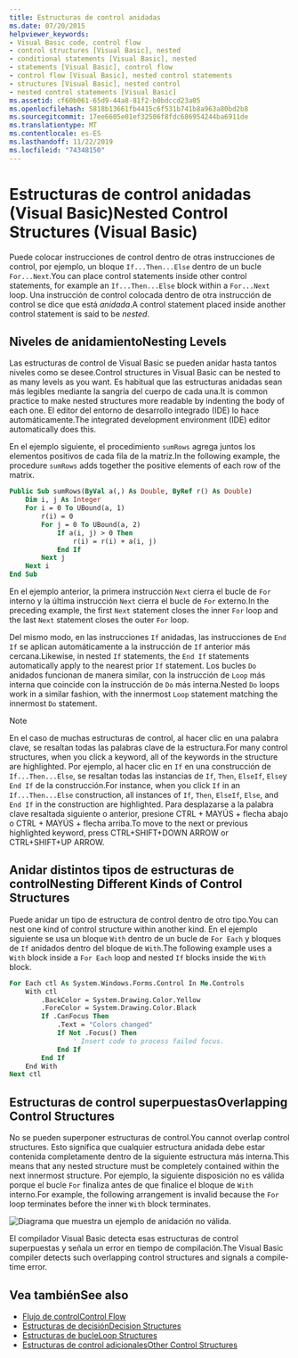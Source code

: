 ```yaml
---
title: Estructuras de control anidadas
ms.date: 07/20/2015
helpviewer_keywords:
- Visual Basic code, control flow
- control structures [Visual Basic], nested
- conditional statements [Visual Basic], nested
- statements [Visual Basic], control flow
- control flow [Visual Basic], nested control statements
- structures [Visual Basic], nested control
- nested control statements [Visual Basic]
ms.assetid: cf60b061-65d9-44a8-81f2-b0bdccd23a05
ms.openlocfilehash: 5818b13661fb4415c6f531b741b8a963a80bd2b8
ms.sourcegitcommit: 17ee6605e01ef32506f8fdc686954244ba6911de
ms.translationtype: MT
ms.contentlocale: es-ES
ms.lasthandoff: 11/22/2019
ms.locfileid: "74348150"
---
```

# <a name="nested-control-structures-visual-basic"></a><span data-ttu-id="3d0cd-102">Estructuras de control anidadas (Visual Basic)</span><span class="sxs-lookup"><span data-stu-id="3d0cd-102">Nested Control Structures (Visual Basic)</span></span>
<span data-ttu-id="3d0cd-103">Puede colocar instrucciones de control dentro de otras instrucciones de control, por ejemplo, un bloque `If...Then...Else` dentro de un bucle `For...Next`.</span><span class="sxs-lookup"><span data-stu-id="3d0cd-103">You can place control statements inside other control statements, for example an `If...Then...Else` block within a `For...Next` loop.</span></span> <span data-ttu-id="3d0cd-104">Una instrucción de control colocada dentro de otra instrucción de control se dice que está *anidada*.</span><span class="sxs-lookup"><span data-stu-id="3d0cd-104">A control statement placed inside another control statement is said to be *nested*.</span></span>  
  
## <a name="nesting-levels"></a><span data-ttu-id="3d0cd-105">Niveles de anidamiento</span><span class="sxs-lookup"><span data-stu-id="3d0cd-105">Nesting Levels</span></span>  
 <span data-ttu-id="3d0cd-106">Las estructuras de control de Visual Basic se pueden anidar hasta tantos niveles como se desee.</span><span class="sxs-lookup"><span data-stu-id="3d0cd-106">Control structures in Visual Basic can be nested to as many levels as you want.</span></span> <span data-ttu-id="3d0cd-107">Es habitual que las estructuras anidadas sean más legibles mediante la sangría del cuerpo de cada una.</span><span class="sxs-lookup"><span data-stu-id="3d0cd-107">It is common practice to make nested structures more readable by indenting the body of each one.</span></span> <span data-ttu-id="3d0cd-108">El editor del entorno de desarrollo integrado (IDE) lo hace automáticamente.</span><span class="sxs-lookup"><span data-stu-id="3d0cd-108">The integrated development environment (IDE) editor automatically does this.</span></span>  
  
 <span data-ttu-id="3d0cd-109">En el ejemplo siguiente, el procedimiento `sumRows` agrega juntos los elementos positivos de cada fila de la matriz.</span><span class="sxs-lookup"><span data-stu-id="3d0cd-109">In the following example, the procedure `sumRows` adds together the positive elements of each row of the matrix.</span></span>  
  
```vb
Public Sub sumRows(ByVal a(,) As Double, ByRef r() As Double)  
    Dim i, j As Integer  
    For i = 0 To UBound(a, 1)  
        r(i) = 0  
        For j = 0 To UBound(a, 2)  
            If a(i, j) > 0 Then  
                r(i) = r(i) + a(i, j)  
            End If  
        Next j  
    Next i  
End Sub  
```  
  
 <span data-ttu-id="3d0cd-110">En el ejemplo anterior, la primera instrucción `Next` cierra el bucle de `For` interno y la última instrucción `Next` cierra el bucle de `For` externo.</span><span class="sxs-lookup"><span data-stu-id="3d0cd-110">In the preceding example, the first `Next` statement closes the inner `For` loop and the last `Next` statement closes the outer `For` loop.</span></span>  
  
 <span data-ttu-id="3d0cd-111">Del mismo modo, en las instrucciones `If` anidadas, las instrucciones de `End If` se aplican automáticamente a la instrucción de `If` anterior más cercana.</span><span class="sxs-lookup"><span data-stu-id="3d0cd-111">Likewise, in nested `If` statements, the `End If` statements automatically apply to the nearest prior `If` statement.</span></span> <span data-ttu-id="3d0cd-112">Los bucles `Do` anidados funcionan de manera similar, con la instrucción de `Loop` más interna que coincide con la instrucción de `Do` más interna.</span><span class="sxs-lookup"><span data-stu-id="3d0cd-112">Nested `Do` loops work in a similar fashion, with the innermost `Loop` statement matching the innermost `Do` statement.</span></span>  
  
> [!NOTE]
> <span data-ttu-id="3d0cd-113">En el caso de muchas estructuras de control, al hacer clic en una palabra clave, se resaltan todas las palabras clave de la estructura.</span><span class="sxs-lookup"><span data-stu-id="3d0cd-113">For many control structures, when you click a keyword, all of the keywords in the structure are highlighted.</span></span> <span data-ttu-id="3d0cd-114">Por ejemplo, al hacer clic en `If` en una construcción de `If...Then...Else`, se resaltan todas las instancias de `If`, `Then`, `ElseIf`, `Else`y `End If` de la construcción.</span><span class="sxs-lookup"><span data-stu-id="3d0cd-114">For instance, when you click `If` in an `If...Then...Else` construction, all instances of `If`, `Then`, `ElseIf`, `Else`, and `End If` in the construction are highlighted.</span></span> <span data-ttu-id="3d0cd-115">Para desplazarse a la palabra clave resaltada siguiente o anterior, presione CTRL + MAYÚS + flecha abajo o CTRL + MAYÚS + flecha arriba.</span><span class="sxs-lookup"><span data-stu-id="3d0cd-115">To move to the next or previous highlighted keyword, press CTRL+SHIFT+DOWN ARROW or CTRL+SHIFT+UP ARROW.</span></span>  
  
## <a name="nesting-different-kinds-of-control-structures"></a><span data-ttu-id="3d0cd-116">Anidar distintos tipos de estructuras de control</span><span class="sxs-lookup"><span data-stu-id="3d0cd-116">Nesting Different Kinds of Control Structures</span></span>  
 <span data-ttu-id="3d0cd-117">Puede anidar un tipo de estructura de control dentro de otro tipo.</span><span class="sxs-lookup"><span data-stu-id="3d0cd-117">You can nest one kind of control structure within another kind.</span></span> <span data-ttu-id="3d0cd-118">En el ejemplo siguiente se usa un bloque `With` dentro de un bucle de `For Each` y bloques de `If` anidados dentro del bloque de `With`.</span><span class="sxs-lookup"><span data-stu-id="3d0cd-118">The following example uses a `With` block inside a `For Each` loop and nested `If` blocks inside the `With` block.</span></span>  
  
```vb
For Each ctl As System.Windows.Forms.Control In Me.Controls  
    With ctl  
        .BackColor = System.Drawing.Color.Yellow  
        .ForeColor = System.Drawing.Color.Black  
        If .CanFocus Then  
            .Text = "Colors changed"  
            If Not .Focus() Then  
                ' Insert code to process failed focus.  
            End If  
        End If  
    End With  
Next ctl  
```  
  
## <a name="overlapping-control-structures"></a><span data-ttu-id="3d0cd-119">Estructuras de control superpuestas</span><span class="sxs-lookup"><span data-stu-id="3d0cd-119">Overlapping Control Structures</span></span>  
 <span data-ttu-id="3d0cd-120">No se pueden superponer estructuras de control.</span><span class="sxs-lookup"><span data-stu-id="3d0cd-120">You cannot overlap control structures.</span></span> <span data-ttu-id="3d0cd-121">Esto significa que cualquier estructura anidada debe estar contenida completamente dentro de la siguiente estructura más interna.</span><span class="sxs-lookup"><span data-stu-id="3d0cd-121">This means that any nested structure must be completely contained within the next innermost structure.</span></span> <span data-ttu-id="3d0cd-122">Por ejemplo, la siguiente disposición no es válida porque el bucle `For` finaliza antes de que finalice el bloque de `With` interno.</span><span class="sxs-lookup"><span data-stu-id="3d0cd-122">For example, the following arrangement is invalid because the `For` loop terminates before the inner `With` block terminates.</span></span>  
  
 ![Diagrama que muestra un ejemplo de anidación no válida.](./media/nested-control-structures/example-invalid-nesting.gif) 
  
 <span data-ttu-id="3d0cd-124">El compilador Visual Basic detecta esas estructuras de control superpuestas y señala un error en tiempo de compilación.</span><span class="sxs-lookup"><span data-stu-id="3d0cd-124">The Visual Basic compiler detects such overlapping control structures and signals a compile-time error.</span></span>  
  
## <a name="see-also"></a><span data-ttu-id="3d0cd-125">Vea también</span><span class="sxs-lookup"><span data-stu-id="3d0cd-125">See also</span></span>

- [<span data-ttu-id="3d0cd-126">Flujo de control</span><span class="sxs-lookup"><span data-stu-id="3d0cd-126">Control Flow</span></span>](../../../../visual-basic/programming-guide/language-features/control-flow/index.md)
- [<span data-ttu-id="3d0cd-127">Estructuras de decisión</span><span class="sxs-lookup"><span data-stu-id="3d0cd-127">Decision Structures</span></span>](../../../../visual-basic/programming-guide/language-features/control-flow/decision-structures.md)
- [<span data-ttu-id="3d0cd-128">Estructuras de bucle</span><span class="sxs-lookup"><span data-stu-id="3d0cd-128">Loop Structures</span></span>](../../../../visual-basic/programming-guide/language-features/control-flow/loop-structures.md)
- [<span data-ttu-id="3d0cd-129">Estructuras de control adicionales</span><span class="sxs-lookup"><span data-stu-id="3d0cd-129">Other Control Structures</span></span>](../../../../visual-basic/programming-guide/language-features/control-flow/other-control-structures.md)
